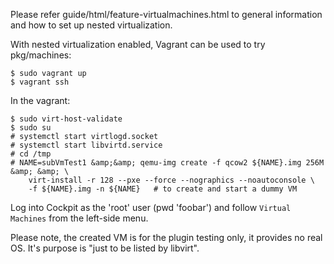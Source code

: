 Please refer guide/html/feature-virtualmachines.html to general information and how to set up nested virtualization.

With nested virtualization enabled, Vagrant can be used to try pkg/machines:

    $ sudo vagrant up
    $ vagrant ssh

In the vagrant:

    $ sudo virt-host-validate
    $ sudo su
    # systemctl start virtlogd.socket
    # systemctl start libvirtd.service
    # cd /tmp
    # NAME=subVmTest1 &amp;&amp; qemu-img create -f qcow2 ${NAME}.img 256M &amp; &amp; \
        virt-install -r 128 --pxe --force --nographics --noautoconsole \
        -f ${NAME}.img -n ${NAME}   # to create and start a dummy VM

Log into Cockpit as the 'root' user (pwd 'foobar') and follow `Virtual Machines` from the left-side menu.


Please note, the created VM is for the plugin testing only, it provides no real OS.
It's purpose is "just to be listed by libvirt".
